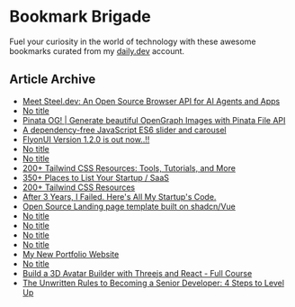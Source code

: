 # Bookmark Brigade
Fuel your curiosity in the world of technology with these awesome bookmarks curated from my [daily.dev](https://app.daily.dev/Anmol-Baranwal) account.

## Article Archive

<!-- DAILY-DEV-BOOKMARKS:START -->
- [Meet Steel.dev: An Open Source Browser API for AI Agents and Apps](https://app.daily.dev/posts/Y8beYAy5V?utm_source=rss&utm_medium=bookmarks&utm_campaign=iWZFqWGzJuZ3TMf4ZW9aZ)
- [No title](https://app.daily.dev/posts/zqYYklgdd?utm_source=rss&utm_medium=bookmarks&utm_campaign=iWZFqWGzJuZ3TMf4ZW9aZ)
- [Pinata OG! | Generate beautiful OpenGraph Images with Pinata File API](https://app.daily.dev/posts/ydoGnThMX?utm_source=rss&utm_medium=bookmarks&utm_campaign=iWZFqWGzJuZ3TMf4ZW9aZ)
- [A dependency-free JavaScript ES6 slider and carousel](https://app.daily.dev/posts/QQ8zFZEzf?utm_source=rss&utm_medium=bookmarks&utm_campaign=iWZFqWGzJuZ3TMf4ZW9aZ)
- [FlyonUI Version 1.2.0 is out now..!!](https://app.daily.dev/posts/afDSz5hlS?utm_source=rss&utm_medium=bookmarks&utm_campaign=iWZFqWGzJuZ3TMf4ZW9aZ)
- [No title](https://app.daily.dev/posts/GcOExFsnG?utm_source=rss&utm_medium=bookmarks&utm_campaign=iWZFqWGzJuZ3TMf4ZW9aZ)
- [No title](https://app.daily.dev/posts/pY3U4oeEZ?utm_source=rss&utm_medium=bookmarks&utm_campaign=iWZFqWGzJuZ3TMf4ZW9aZ)
- [200+ Tailwind CSS Resources: Tools, Tutorials, and More](https://app.daily.dev/posts/yOQCyRmJT?utm_source=rss&utm_medium=bookmarks&utm_campaign=iWZFqWGzJuZ3TMf4ZW9aZ)
- [350+ Places to List Your Startup / SaaS](https://app.daily.dev/posts/lXOm2CeT0?utm_source=rss&utm_medium=bookmarks&utm_campaign=iWZFqWGzJuZ3TMf4ZW9aZ)
- [200+ Tailwind CSS Resources](https://app.daily.dev/posts/Jdl0hnqpF?utm_source=rss&utm_medium=bookmarks&utm_campaign=iWZFqWGzJuZ3TMf4ZW9aZ)
- [After 3 Years, I Failed. Here&#39;s All My Startup&#39;s Code.](https://app.daily.dev/posts/fo9ScaxAS?utm_source=rss&utm_medium=bookmarks&utm_campaign=iWZFqWGzJuZ3TMf4ZW9aZ)
- [Open Source Landing page template built on shadcn/Vue](https://app.daily.dev/posts/L4uw37rfr?utm_source=rss&utm_medium=bookmarks&utm_campaign=iWZFqWGzJuZ3TMf4ZW9aZ)
- [No title](https://app.daily.dev/posts/hHk7fHZwy?utm_source=rss&utm_medium=bookmarks&utm_campaign=iWZFqWGzJuZ3TMf4ZW9aZ)
- [No title](https://app.daily.dev/posts/6cCrvPYqQ?utm_source=rss&utm_medium=bookmarks&utm_campaign=iWZFqWGzJuZ3TMf4ZW9aZ)
- [No title](https://app.daily.dev/posts/mo2yt6rKW?utm_source=rss&utm_medium=bookmarks&utm_campaign=iWZFqWGzJuZ3TMf4ZW9aZ)
- [No title](https://app.daily.dev/posts/6juKKMHv0?utm_source=rss&utm_medium=bookmarks&utm_campaign=iWZFqWGzJuZ3TMf4ZW9aZ)
- [My New Portfolio Website](https://app.daily.dev/posts/LVr8yKAqQ?utm_source=rss&utm_medium=bookmarks&utm_campaign=iWZFqWGzJuZ3TMf4ZW9aZ)
- [No title](https://app.daily.dev/posts/T23AUq79b?utm_source=rss&utm_medium=bookmarks&utm_campaign=iWZFqWGzJuZ3TMf4ZW9aZ)
- [Build a 3D Avatar Builder with Threejs and React - Full Course](https://app.daily.dev/posts/XsL9emjis?utm_source=rss&utm_medium=bookmarks&utm_campaign=iWZFqWGzJuZ3TMf4ZW9aZ)
- [The Unwritten Rules to Becoming a Senior Developer: 4 Steps to Level Up](https://app.daily.dev/posts/lLDYGZgQH?utm_source=rss&utm_medium=bookmarks&utm_campaign=iWZFqWGzJuZ3TMf4ZW9aZ)
<!-- DAILY-DEV-BOOKMARKS:END -->
